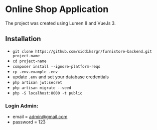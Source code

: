 # Online Shop Application

The project was created using Lumen 8 and VueJs 3.

## Installation

-   `git clone https://github.com/siddiksrgr/furnistore-backend.git project-name `
-   `cd project-name`
-   `composer install --ignore-platform-reqs`
-   `cp .env.example .env`
-   update `.env` and set your database credentials
-   `php artisan jwt:secret`
-   `php artisan migrate --seed`
-   `php -S localhost:8000 -t public`

### Login Admin:

-   email = admin@gmail.com
-   password = 123
